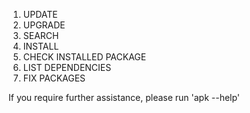 1. UPDATE
2. UPGRADE
3. SEARCH
4. INSTALL
5. CHECK INSTALLED PACKAGE
6. LIST DEPENDENCIES
7. FIX PACKAGES

If you require further assistance, please run 'apk --help'